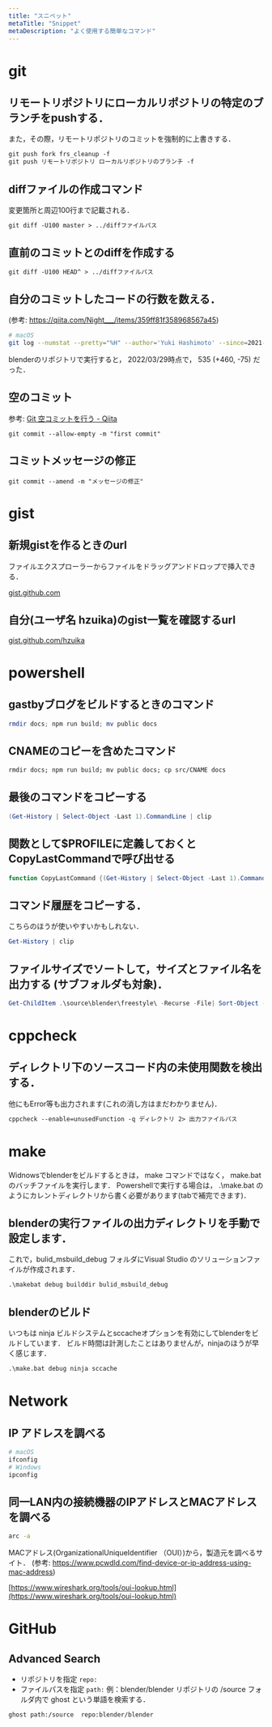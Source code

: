 ```yaml
---
title: "スニペット"
metaTitle: "Snippet"
metaDescription: "よく使用する簡単なコマンド"
---
```


# git

## リモートリポジトリにローカルリポジトリの特定のブランチをpushする．
また，その際，リモートリポジトリのコミットを強制的に上書きする．
```txt
git push fork frs_cleanup -f
git push リモートリポジトリ ローカルリポジトリのブランチ -f
```


## diffファイルの作成コマンド
変更箇所と周辺100行まで記載される．
```txt
git diff -U100 master > ../diffファイルパス
```

## 直前のコミットとのdiffを作成する
```txt
git diff -U100 HEAD^ > ../diffファイルパス
```

## 自分のコミットしたコードの行数を数える．
(参考: https://qiita.com/Night___/items/359ff81f358968567a45)
```sh
# macOS
git log --numstat --pretty="%H" --author='Yuki Hashimoto' --since=2021-07-01 --no-merges | awk 'NF==3 {plus+=$1; minus+=$2} END {printf("%d (+%d, -%d)\n", plus+minus, plus, minus)}'
```
blenderのリポジトリで実行すると， 2022/03/29時点で， 535 (+460, -75) だった．

## 空のコミット
参考: [Git 空コミットを行う - Qiita](https://qiita.com/miriwo/items/dbf82ca73723026d96f2)
```
git commit --allow-empty -m "first commit"
```

## コミットメッセージの修正
```
git commit --amend -m "メッセージの修正"
```

# gist

## 新規gistを作るときのurl
ファイルエクスプローラーからファイルをドラッグアンドドロップで挿入できる．

[gist.github.com](gist.github.com)

## 自分(ユーザ名 hzuika)のgist一覧を確認するurl

[gist.github.com/hzuika](gist.github.com/hzuika)

# powershell

## gastbyブログをビルドするときのコマンド
```ps1
rmdir docs; npm run build; mv public docs
```

## CNAMEのコピーを含めたコマンド
```txt
rmdir docs; npm run build; mv public docs; cp src/CNAME docs
```

## 最後のコマンドをコピーする
```ps1
(Get-History | Select-Object -Last 1).CommandLine | clip
```

## 関数として$PROFILEに定義しておくとCopyLastCommandで呼び出せる
```ps1
function CopyLastCommand {(Get-History | Select-Object -Last 1).CommandLine | clip}
```

## コマンド履歴をコピーする．
こちらのほうが使いやすいかもしれない．
```ps1
Get-History | clip
```

## ファイルサイズでソートして，サイズとファイル名を出力する (サブフォルダも対象)．
```ps1
Get-ChildItem .\source\blender\freestyle\ -Recurse -File| Sort-Object -Property Length | ForEach-Object {Write-Host $_.Length $_.Fullname}
```

# cppcheck
## ディレクトリ下のソースコード内の未使用関数を検出する．
他にもError等も出力されます(これの消し方はまだわかりません)．
```txt
cppcheck --enable=unusedFunction -q ディレクトリ 2> 出力ファイルパス
```

# make

Widnowsでblenderをビルドするときは， make コマンドではなく， make.bat のバッチファイルを実行します．
Powershellで実行する場合は， .\make.bat のようにカレントディレクトリから書く必要があります(tabで補完できます)．

## blenderの実行ファイルの出力ディレクトリを手動で設定します．
これで，bulid_msbuild_debug フォルダにVisual Studio のソリューションファイルが作成されます．
```txt
.\makebat debug builddir bulid_msbuild_debug
```

## blenderのビルド
いつもは ninja ビルドシステムとsccacheオプションを有効にしてblenderをビルドしています．
ビルド時間は計測したことはありませんが，ninjaのほうが早く感じます．
```txt
.\make.bat debug ninja sccache
```

# Network

## IP アドレスを調べる
```sh
# macOS
ifconfig
# Windows
ipconfig
```

## 同一LAN内の接続機器のIPアドレスとMACアドレスを調べる
```sh
arc -a
```

MACアドレス(OrganizationalUniqueIdentifier （OUI）)から，製造元を調べるサイト．
(参考: https://www.pcwdld.com/find-device-or-ip-address-using-mac-address)

[https://www.wireshark.org/tools/oui-lookup.html](https://www.wireshark.org/tools/oui-lookup.html)

# GitHub

## Advanced Search
* リポジトリを指定 `repo:`
* ファイルパスを指定 `path:`
例：blender/blender リポジトリの /source フォルダ内で ghost という単語を検索する．
```txt
ghost path:/source  repo:blender/blender
```